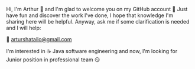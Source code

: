 Hi, 
I'm Arthur 👋 and I'm glad to welcome you on my GitHub account 🙂
Just have fun and discover the work I've done, I hope that knowledge I'm sharing here will be helpful. 
Anyway, ask me if some clarification is needed and I will help: 

📧 arturshatailo@gmail.com

I'm interested in ☕️ Java software engineering and now, I'm looking for Junior position in professional team 😏 
